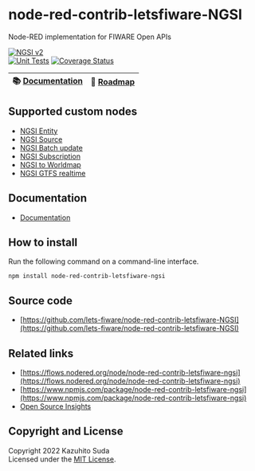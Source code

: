 # node-red-contrib-letsfiware-NGSI

Node-RED implementation for FIWARE Open APIs

[![NGSI v2](https://img.shields.io/badge/NGSI-v2-5dc0cf.svg)](https://fiware-ges.github.io/orion/api/v2/stable/)
<br/>
[![Unit Tests](https://github.com/lets-fiware/node-red-contrib-letsfiware-NGSI/actions/workflows/ci.yml/badge.svg)](https://github.com/lets-fiware/node-red-contrib-letsfiware-NGSI/actions/workflows/ci.yml)
[![Coverage Status](https://coveralls.io/repos/github/lets-fiware/node-red-contrib-letsfiware-NGSI/badge.svg?branch=main)](https://coveralls.io/github/lets-fiware/node-red-contrib-letsfiware-NGSI?branch=main)

| :books: [Documentation](https://node-red-contrib-letsfiware-ngsi.letsfiware.jp/) | :dart: [Roadmap](./ROADMAP.md) |
|-------------------------------------------------------|--------------------------------|

## Supported custom nodes

-   [NGSI Entity](docs/custom_nodes/ngsi_entity.md)
-   [NGSI Source](docs/custom_nodes/ngsi_source.md)
-   [NGSI Batch update](docs/custom_nodes/ngsi_batch_update.md)
-   [NGSI Subscription](docs/custom_nodes/ngsi_subscription.md)
-   [NGSI to Worldmap](docs/custom_nodes/ngsi_to_worldmap.md)
-   [NGSI GTFS realtime](docs/custom_nodes/ngsi_gtfs_realtime.md)

## Documentation

-   [Documentation](https://node-red-contrib-letsfiware-ngsi.letsfiware.jp/)

## How to install

Run the following command on a command-line interface.

```
npm install node-red-contrib-letsfiware-ngsi
```

## Source code

-   [https://github.com/lets-fiware/node-red-contrib-letsfiware-NGSI](https://github.com/lets-fiware/node-red-contrib-letsfiware-NGSI)

## Related links

-   [https://flows.nodered.org/node/node-red-contrib-letsfiware-ngsi](https://flows.nodered.org/node/node-red-contrib-letsfiware-ngsi)
-   [https://www.npmjs.com/package/node-red-contrib-letsfiware-ngsi](https://www.npmjs.com/package/node-red-contrib-letsfiware-ngsi)
-   [Open Source Insights](https://deps.dev/npm/node-red-contrib-letsfiware-ngsi)

## Copyright and License

Copyright 2022 Kazuhito Suda<br>
Licensed under the [MIT License](./LICENSE).
